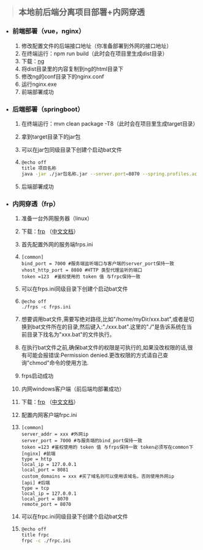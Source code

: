 > ## 本地前后端分离项目部署+内网穿透

- ### 前端部署（vue，nginx）

   1. 修改配置文件的后端接口地址（你准备部署到外网的接口地址）
   2. 在终端运行：npm run build（此时会在项目里生成dist目录）
   3. 下载：[ng](http://nginx.org/en/download.html)
   4. 将dist目录里的内容复制到ng的html目录下
   5. 修改ng的conf目录下的nginx.conf
   6. 运行nginx.exe
   7. 前端部署成功

- ### 后端部署（springboot）

   1. 在终端运行：mvn clean package -T8（此时会在项目里生成target目录）

   2. 拿到target目录下的jar包

   3. 可以在jar包同级目录下创建个启动bat文件

   4. ```bash
      @echo off
      title 项目名称
      java -jar ./jar包名称.jar --server.port=8070 --spring.profiles.active=dev
      ```

   5. 后端部署成功

- ### 内网穿透（frp）

   1. 准备一台外网服务器（linux）

   2. 下载：[frp](https://github.com/fatedier/frp/releases/download/v0.44.0/frp_0.44.0_linux_amd64.tar.gz) （[中文文档](https://gofrp.org/docs/)）

   3. 首先配置外网的服务端frps.ini

   4. ```
      [common]
      bind_port = 7000 #服务端监听端口与客户端的server_port保持一致
      vhost_http_port = 8080 #HTTP 类型代理监听的端口
      token =123  #鉴权使用的 token 值 与frpc保持一致
      ```

   5. 可以在frps.ini同级目录下创建个启动bat文件

   6. ```
      @echo off
      ./frps -c frps.ini
      ```

   7. 想要调用bat文件,需要写绝对路径,比如"/home/myDir/xxx.bat",或者是切换到bat文件所在的目录,然后键入:"./xxx.bat".这里的"./"是告诉系统在当前目录下找名为"xxx.bat"的文件执行。

   8. 在执行bat文件之前,确保bat文件的权限是可执行的,如果没改权限的话,很有可能会报错误:Permission denied.更改权限的方式请自己查询"chmod"命令的使用方法.

   9. frps启动成功

   10. 内网windows客户端（前后端均部署成功）

   11. 下载：[frp](https://github.com/fatedier/frp/tags) （[中文文档](https://gofrp.org/docs/)）

   12. 配置内网客户端frpc.ini

   13. ```
       [common]
       server_addr = xxx #外网ip
       server_port = 7000 #与服务端的bind_port保持一致
       token =123 #鉴权使用的 token 值 与frps保持一致 token必须写在common下
       [nginx] #前端
       type = http
       local_ip = 127.0.0.1
       local_port = 8081
       custom_domains = xxx #买了域名则可以使用该域名，否则使用外网ip
       [api] #后端
       type = tcp
       local_ip = 127.0.0.1
       local_port = 8070
       remote_port = 8070
       ```

   14. 可以在frpc.ini同级目录下创建个启动bat文件

   15. ```bash
       @echo off
       title frpc
       frpc -c ./frpc.ini
       ```

       